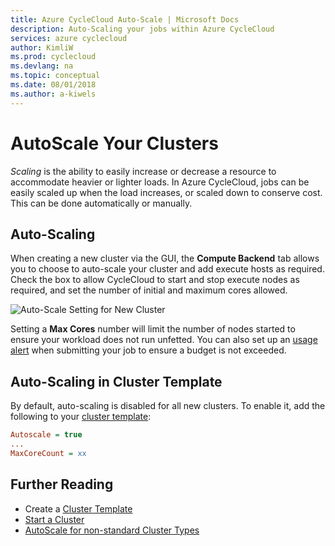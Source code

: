 ```yaml
---
title: Azure CycleCloud Auto-Scale | Microsoft Docs
description: Auto-Scaling your jobs within Azure CycleCloud
services: azure cyclecloud
author: KimliW
ms.prod: cyclecloud
ms.devlang: na
ms.topic: conceptual
ms.date: 08/01/2018
ms.author: a-kiwels
---
```


# AutoScale Your Clusters

*Scaling* is the ability to easily increase or decrease a resource to accommodate heavier or lighter loads. In Azure CycleCloud, jobs can be easily scaled up when the load increases, or scaled down to conserve cost. This can be done automatically or manually.

## Auto-Scaling

When creating a new cluster via the GUI, the **Compute Backend** tab allows you to choose to auto-scale your cluster and add execute hosts as required. Check the box to allow CycleCloud to start and stop execute nodes as required, and set the number of initial and maximum cores allowed.

![Auto-Scale Setting for New Cluster](~/images/autoscale-setting.jpg)

Setting a **Max Cores** number will limit the number of nodes started to ensure your workload does not run unfetted. You can also set up an [usage alert](https://docs.microsoft.com/en-us/azure/cyclecloud/usage) when submitting your job to ensure a budget is not exceeded.

## Auto-Scaling in Cluster Template

By default, auto-scaling is disabled for all new clusters. To enable it, add the following to your [cluster template](https://docs.microsoft.com/en-us/azure/cyclecloud/cluster-templates):

``` ini
Autoscale = true
...
MaxCoreCount = xx
```

## Further Reading

* Create a [Cluster Template](https://docs.microsoft.com/en-us/azure/cyclecloud/cluster-templates)
* [Start a Cluster](https://docs.microsoft.com/en-us/azure/cyclecloud/start-cluster)
* [AutoScale for non-standard Cluster Types](https://docs.microsoft.com/en-us/azure/cyclecloud/autoscale-api)
